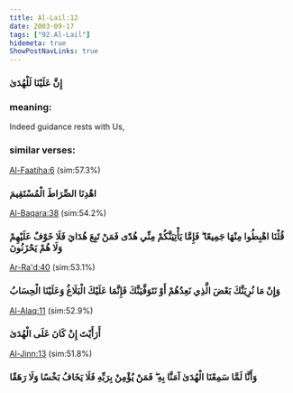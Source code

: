 ```yaml
---
title: Al-Lail:12
date: 2003-09-17
tags: ["92.Al-Lail"]
hidemeta: true 
ShowPostNavLinks: true 
---
```

### إِنَّ عَلَيْنَا لَلْهُدَىٰ
### meaning: 
Indeed guidance rests with Us,
### similar verses: 

[Al-Faatiha:6](/1/6) (sim:57.3%)

### اهْدِنَا الصِّرَاطَ الْمُسْتَقِيمَ

[Al-Baqara:38](/2/38) (sim:54.2%)

### قُلْنَا اهْبِطُوا مِنْهَا جَمِيعًا ۖ فَإِمَّا يَأْتِيَنَّكُمْ مِنِّي هُدًى فَمَنْ تَبِعَ هُدَايَ فَلَا خَوْفٌ عَلَيْهِمْ وَلَا هُمْ يَحْزَنُونَ

[Ar-Ra'd:40](/13/40) (sim:53.1%)

### وَإِنْ مَا نُرِيَنَّكَ بَعْضَ الَّذِي نَعِدُهُمْ أَوْ نَتَوَفَّيَنَّكَ فَإِنَّمَا عَلَيْكَ الْبَلَاغُ وَعَلَيْنَا الْحِسَابُ

[Al-Alaq:11](/96/11) (sim:52.9%)

### أَرَأَيْتَ إِنْ كَانَ عَلَى الْهُدَىٰ

[Al-Jinn:13](/72/13) (sim:51.8%)

### وَأَنَّا لَمَّا سَمِعْنَا الْهُدَىٰ آمَنَّا بِهِ ۖ فَمَنْ يُؤْمِنْ بِرَبِّهِ فَلَا يَخَافُ بَخْسًا وَلَا رَهَقًا
